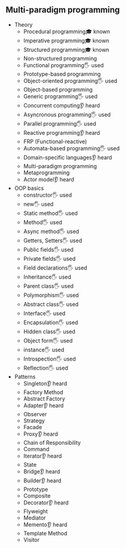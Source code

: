 ## Multi-paradigm programming

- Theory
  - Procedural programming🎓 known
  - Imperative programming🎓 known
  - Structured programming🎓 known
  - Non-structured programming
  - Functional programming🖐️ used
  - Prototype-based programming
  - Object-oriented programming🖐️ used
  - Object-based programming
  - Generic programming🖐️ used
  - Concurrent computing👂 heard
  - Asyncronous programming🖐️ used
  - Parallel programming🖐️ used
  - Reactive programming👂 heard
  - FRP (Functional-reactive)
  - Automata-based programming🖐️ used
  - Domain-specific languages👂 heard
  - Multi-paradigm programming
  - Metaprogramming
  - Actor model👂 heard
- OOP basics
  - constructor🖐️ used
  - new🖐️ used
  - Static method🖐️ used
  - Method🖐️ used
  - Async method🖐️ used
  - Getters, Setters🖐️ used
  - Public fields🖐️ used
  - Private fields🖐️ used
  - Field declarations🖐️ used
  - Inheritance🖐️ used
  - Parent class🖐️ used
  - Polymorphism🖐️ used
  - Abstract class🖐️ used
  - Interface🖐️ used
  - Encapsulation🖐️ used
  - Hidden class🖐️ used
  - Object form🖐️ used
  - instance🖐️ used
  - Introspection🖐️ used
  - Reflection🖐️ used
- Patterns
  - Singleton👂 heard
  - Factory Method
  - Abstract Factory
  - Adapter👂 heard
  - Observer
  - Strategy
  - Facade
  - Proxy👂 heard
  - Chain of Responsibility
  - Command
  - Iterator👂 heard
  - State
  - Bridge👂 heard
  - Builder👂 heard
  - Prototype
  - Composite
  - Decorator👂 heard
  - Flyweight
  - Mediator
  - Memento👂 heard
  - Template Method
  - Visitor
